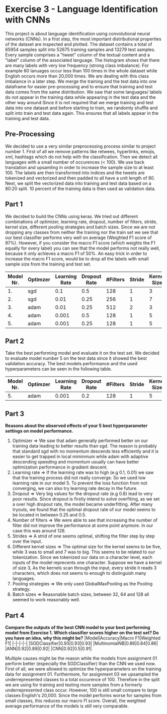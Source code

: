 # Exercise 3 - Language Identification with CNNs



This project is about language identification using convolutional neural networks (CNNs).
In a first step, the most important distributional properties of the dataset are inspected and plotted.
The dataset contains a total of 65954 samples split into 52675 training samples and 13279 test samples.
Every sample comprises a "tweet" column of the textual content and a "label" column of the associated language.
The histogram shows that there are many labels with very low frequency (strong class imbalance).
For example 60 lanuages occur less than 100 times in the whole dataset while English occurs more than 20,000 times. We are dealing with this class imbalance in a later step.
We merge the training and the test data into one dataframe for easier pre-processing and to ensure that training and test data comes from the same distribution.
We saw that some languages/ labels do not appear in the training data while appearing in the test data and the other way around
Since it is not required that we merge training and test data into one dataset and before starting to train, we randomly shuffle and split into train and test data again. This ensures that all labels appear in the training and test data.

## Pre-Processing

We decided to use a very similar preprocessing process similar to project number 1.
First of all we remove patterns like retwees, hyperlinks, emojis, xml, hashtags which do not help with the classification.
Then we detect all languages with a small number of occurences (< 100). We use back translation and upsamling in order to increase the sample size to at least 100.
The labels are then transformed into indices and the tweets are tokenized and vectorized and then padded to all have a unit length of 80.
Next, we split the vectorized data into training and test data based on a 80:20 split. 10 percent of the training data is then used as validation data. 

## Part 1
We decided to build the CNNs using keras. We tried out different combinations of optimizer, learning rate, dropout, number of filters, stride, kernel size, different pooling strategies and batch sizes. Since we are not dropping any classes from neither the training nor the train set we see that our best classifier
performs very well on average (Weighted F1 score of 97%). However, if you consider the macro F1 score (which weights the F1 equally for every label) you can 
see that the model performs not really well, because it only achieves a macro F1 of 50%. 
An easy trick in order to increase the macro F1 score, would be to drop all the labels with small sample size from the training and test set.

|Model Nr.|Optimzer|Learning Rate|Dropout Rate|#Filters|Stride|Kernel Size|Pooling|Batch Size|Accuracy|Macro F1|Weighted F1|
|-|-|-|-|-|-|-|-|-|-|-|-|
|1.|sgd|0.1|0.5|128|1|3|GlobalMaxPooling1D|64|0.84|0.19|0.83|
|2.|sgd|0.01|0.25|256|1|7|GlobalMaxPooling1D|128|0.89|0.15|0.88|
|3.|adam|0.01|0.25|512|2|3|GlobalMaxPooling1D|64|0.88|0.15|0.89|
|4.|adam|0.001|0.5|128|1|5|GlobalMaxPooling1D|64|0.95|0.5|0.94|
|5.|adam|0.001|0.25|128|1|5|GlobalMaxPooling1D|128|0.97|0.5|0.97|

## Part 2
Take the best performing model and evaluate it on the test set. We decided to evaluate model number 5 on the test data since it showed the best validation accuracy. The best models performance and the used hyperparameters can be seen in the following table.

|Model Nr.|Optimzer|Learning Rate|Dropout Rate|#Filters|Stride|Kernel Size|Pooling|Batch Size|Accuracy|Macro F1|Weighted F1|
|-|-|-|-|-|-|-|-|-|-|-|-|
|5.|adam|0.001|0.2|128|1|5|GlobalMaxPooling1D|128|0.92|0.5|0.91|

## Part 3
**Reasons about the observed effects of your 5 best hyperparameter settings on model performance.**
1. Optimizer => We saw that adam generally performed better on our training data leading to better results than sgd. The reason is probably that standard sgd with no momentum descends less efficiently and it is easier to get trapped in local miminmum while adam with adaptive descending speeding and momentum usually can have better optimization performance in gradient descent.
2. Learning rate => If the learning rate was to high (e.g 0.1, 0.01) we saw that the training process did not really converge. So we used low learning rate in our model 5. To prevent the loss function from not converging, we can also try learning rate decay in the future.
3. Dropout => Very big values for the dropout rate (e.g 0.8) lead to very poor results. Since dropout is firstly intend to solve overfiting, as we set a over high dropout rate, the model became underfitting. After many tryouts, we found that the optimal dropout rate of our model seems to be located in between 0.25 and 0.5.
4. Number of filters => We were able to see that increasing the number of filter did not improve the performance at some point anymore. In our case this was around 128.
5. Strides => A strid of one seems optimal, shifting the filter step by step over the input.
6. Different kernel sizes => The optimal size for the kernel seems to be five, while 3 was to small and 7 was to big. This seems to be related to our tokenization. Since we tokenized our data on a character level, each inputs of the model reprecents one character. Suppose we have a kernel of size 3, As the kernels scan through the input, every stride it reads 3 characters, which does not seems to enough to distinguish many languages.
7. Pooling strategies => We only used GlobalMaxPooling as the Pooling strategy.
8. Batch sizes => Reasonable batch sizes, between 32, 64 and 128 all seemed to work reasonably well.

## Part 4
**Compare the outputs of the best CNN model to your best performing model from Exercise 1. Which classifier scores higher on the test set? Do you have an idea, why this might be?**
|Model|Accuracy|Macro F1|Weighted F1|
|-|-|-|-|
|SGDClassifier|0.93|0.93|0.93|
|MultinomialNB|0.86|0.84|0.86|
|ANN|0.92|0.89|0.92|
|CNN|0.92|0.5|0.91|

Multiple causes might be the reason while the models from assignment 01 perform better (especially the SGDClassifier) than the CNN we used now.
First of all, we were allowed to optimize the hyperparameters on the training data for assignment 01.
Furthermore, for assignment 03 we upsampled the underrepresented classes to a total occurence of 100. Therefore in the split we are using for training and testing more samples from a formerly underrepresented class occur. However, 100 is still small compare to large classes English's 20,000. Since the model performs worse for samples from small classes, this reduces our macro f1 score.
Overall, the weighted average performance of the models is still very comparable.

